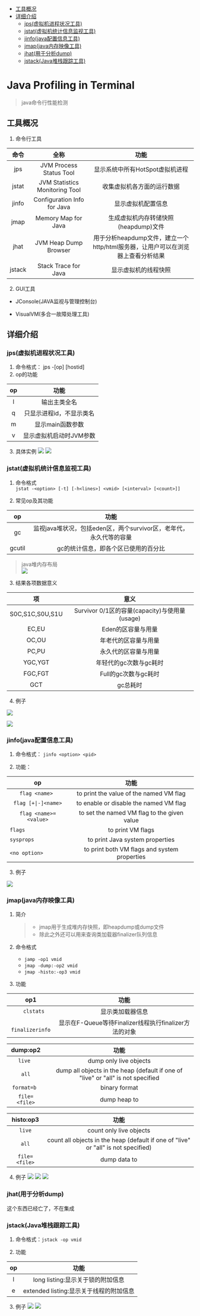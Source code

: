 - [工具概况](#工具概况)
- [详细介绍](#详细介绍)
  - [jps(虚拟机进程状况工具)](#jps虚拟机进程状况工具)
  - [jstat(虚拟机统计信息监视工具)](#jstat虚拟机统计信息监视工具)
  - [jinfo(java配置信息工具)](#jinfojava配置信息工具)
  - [jmap(java内存映像工具)](#jmapjava内存映像工具)
  - [jhat(用于分析dump)](#jhat用于分析dump)
  - [jstack(Java堆栈跟踪工具)](#jstackjava堆栈跟踪工具)

# Java Profiling in Terminal
> java命令行性能检测

## 工具概况
1. 命令行工具

|  命令  |              全称              |                                     功能                                      |
|:------:|:------------------------------:|:---------------------------------------------------------------------------:|
|  jps   |    JVM Process Status Tool     |                        显示系统中所有HotSpot虚拟机进程                        |
| jstat  | JVM Statistics Monitoring Tool |                          收集虚拟机各方面的运行数据                           |
| jinfo  |  Configuration Info for Java   |                              显示虚拟机配置信息                               |
|  jmap  |      Memory Map for Java       |                     生成虚拟机内存转储快照(heapdump)文件                      |
|  jhat  |     JVM Heap Dump Browser      | 用于分析heapdump文件，建立一个http/html服务器，让用户可以在浏览器上查看分析结果 |
| jstack |      Stack Trace for Java      |                             显示虚拟机的线程快照                              |

2. GUI工具

* JConsole(JAVA监视与管理控制台)

* VisualVM(多合一故障处理工具)

## 详细介绍
### jps(虚拟机进程状况工具)
1. 命令格式： jps -[op] [hostid]
2. op的功能

| op |          功能           |
|:--:|:---------------------:|
| l  |      输出主类全名       |
| q  | 只显示进程id，不显示类名 |
| m  |    显示main函数参数     |
| v  | 显示虚拟机启动时JVM参数 |

3. 具体实例
![](res/2021-01-09-17-17-06.png)
![](res/2021-01-09-17-17-59.png)

### jstat(虚拟机统计信息监视工具)
1. 命令格式 <br>
 `jstat -<option> [-t] [-h<lines>] <vmid> [<interval> [<count>]]`

2. 常见op及其功能

|op|功能|
|:--:|:--:|
|gc| 监视java堆状况，包括eden区，两个survivor区，老年代，永久代等的容量|
|gcutil|gc的统计信息，即各个区已使用的百分比|

> java堆内存布局<br>
> ![](res/2021-01-09-19-21-53.png)

3. 结果各项数据意义

|       项        |                     意义                      |
|:---------------:|:-------------------------------------------:|
| S0C,S1C,S0U,S1U | Survivor 0/1区的容量(capacity)与使用量(usage) |
|      EC,EU      |              Eden的区容量与用量               |
|      OC,OU      |             年老代的区容量与用量              |
|      PC,PU      |             永久代的区容量与用量              |
|     YGC,YGT     |            年轻代的gc次数与gc耗时             |
|     FGC,FGT     |             Full的gc次数与gc耗时              |
|       GCT       |                   gc总耗时                    |

4. 例子

![](res/2021-01-09-19-33-47.png)

![](res/2021-01-09-19-35-30.png)

### jinfo(java配置信息工具)
1. 命令格式： `jinfo <option> <pid>`

2. 功能：

|          op           |                     功能                     |
|:---------------------:|:--------------------------------------------:|
|    `flag <name> `     |   to print the value of the named VM flag    |
|  `flag [+\|-]<name>`   |    to enable or disable the named VM flag    |
| `flag <name>=<value>` | to set the named VM flag to the given value  |
| `flags              ` |              to print VM flags               |
| `sysprops           ` |       to print Java system properties        |
| `<no option>        ` | to print both VM flags and system properties |

3. 例子

![](res/2021-01-09-19-53-59.png)

### jmap(java内存映像工具)
1. 简介
   > * jmap用于生成堆内存快照，即heapdump或dump文件
   > * 除此之外还可以用来查询类加载器finalizer队列信息

2. 命令格式
   * `jamp -op1 vmid`
   * `jmap -dump:-op2 vmid`
   * `jmap -histo:-op3 vmid`
3. 功能

|       op1        |                         功能                          |
|:----------------:|:---------------------------------------------------:|
| `    clstats  `  |                   显示类加载器信息                    |
| ` finalizerinfo` | 显示在F-Queue等待Finalizer线程执行finalizer方法的对象 |


|   dump:op2    |                                       功能                                       |
|:-------------:|:--------------------------------------------------------------------------------:|
| `   live    ` |                              dump only live objects                              |
| `    all    ` | dump all objects in the heap (default if one of "live" or "all" is not specified |
| ` format=b  ` |                                  binary format                                   |
| `file=<file>` |                               dump heap to <file>                                |

|   histo:op3   |                                        功能                                        |
|:-------------:|:----------------------------------------------------------------------------------:|
|    `live`     |                              count only live objects                               |
|     `all`     | count all objects in the heap (default if one of "live" or "all" is not specified) |
| `file=<file>` |                                dump data to <file>                                 |

4. 例子
![](res/2021-01-09-20-24-40.png)
![](res/2021-01-09-20-24-57.png)
![](res/2021-01-09-20-25-23.png)

### jhat(用于分析dump)

这个东西已经亡了，不在集成

### jstack(Java堆栈跟踪工具)

1. 命令格式：`jstack -op vmid`

2. 功能

| op |                  功能                   |
|:--:|:-------------------------------------:|
| l  |    long listing:显示关于锁的附加信息    |
| e  | extended listing:显示关于线程的附加信息 |

3. 例子
  ![](res/2021-01-09-20-57-38.png)
  ![](res/2021-01-09-20-59-30.png)
